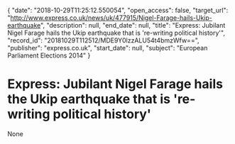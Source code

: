 {
  "date": "2018-10-29T11:25:12.550054", 
  "open_access": false, 
  "target_url": "http://www.express.co.uk/news/uk/477915/Nigel-Farage-hails-Ukip-earthquake", 
  "description": null, 
  "end_date": null, 
  "title": "Express: Jubilant Nigel Farage hails the Ukip earthquake that is 're-writing political history'", 
  "record_id": "20181029T112512/MDE9Y0lzzALU54t4bmzWfw==", 
  "publisher": "express.co.uk", 
  "start_date": null, 
  "subject": "European Parliament Elections 2014"
}

# Express: Jubilant Nigel Farage hails the Ukip earthquake that is 're-writing political history'

None
